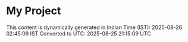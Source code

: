 # My Project

This content is dynamically generated in Indian Time (IST): 2025-08-26 02:45:09 IST
Converted to UTC: 2025-08-25 21:15:09 UTC
